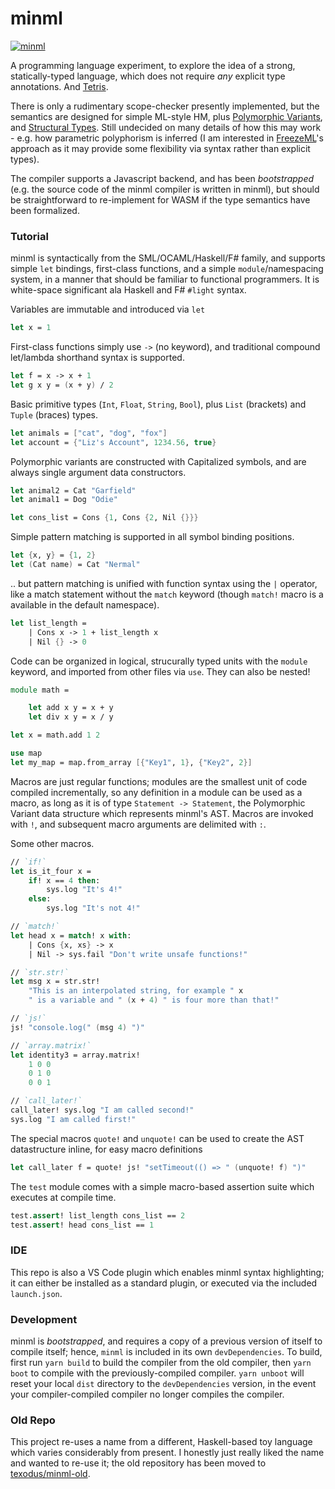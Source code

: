 # minml 
[![minml](https://circleci.com/gh/texodus/minml.svg?style=svg)](https://circleci.com/gh/texodus/minml)


A programming language experiment, to explore the idea of a strong, statically-typed
language, which does not require *any* explicit type annotations.  And [Tetris](https://texodus.github.io/minml).

There is only a rudimentary scope-checker presently implemented, but the semantics are
designed for simple ML-style HM, plus [Polymorphic Variants](http://caml.inria.fr/pub/papers/garrigue-polymorphic_variants-ml98.pdf), and [Structural Types](https://caml.inria.fr/pub/papers/garrigue-structural_poly-fool02.pdf).  Still undecided on many details of how this may
work - e.g. how parametric polyphorism is inferred (I am interested in [FreezeML](https://arxiv.org/abs/2004.00396)'s approach as it may provide some flexibility via syntax rather
than explicit types).

The compiler supports a Javascript backend, and has been _bootstrapped_ (e.g.
the source code of the minml compiler is written in minml), but should be
straightforward to re-implement for WASM if the type semantics have been formalized.

### Tutorial

minml is syntactically from the SML/OCAML/Haskell/F# family, and supports simple 
`let` bindings, first-class functions, and a simple `module`/namespacing system, in a
manner that should be familiar to functional programmers.  It is white-space significant
ala Haskell and F# `#light` syntax.

Variables are immutable and introduced via `let`

```fsharp
let x = 1
```

First-class functions simply use `->` (no keyword), and traditional compound let/lambda
shorthand syntax is supported.

```fsharp
let f = x -> x + 1
let g x y = (x + y) / 2
```

Basic primitive types (`Int`, `Float`, `String`, `Bool`), plus `List` (brackets) and
`Tuple` (braces) types.

```fsharp
let animals = ["cat", "dog", "fox"]
let account = {"Liz's Account", 1234.56, true}
```

Polymorphic variants are constructed with Capitalized symbols, and are always single
argument data constructors.

```fsharp
let animal2 = Cat "Garfield"
let animal1 = Dog "Odie"

let cons_list = Cons {1, Cons {2, Nil {}}}
```

Simple pattern matching is supported in all symbol binding positions.

```fsharp
let {x, y} = {1, 2}
let (Cat name) = Cat "Nermal"
```

.. but pattern matching is unified with function syntax using the `|` operator,
like a match statement without the `match` keyword (though `match!` macro is a available
in the default namespace).

```fsharp
let list_length =
    | Cons x -> 1 + list_length x
    | Nil {} -> 0
```

Code can be organized in logical, strucurally typed units with the `module` keyword,
and imported from other files via `use`.  They can also be nested!

```fsharp
module math =

    let add x y = x + y
    let div x y = x / y

let x = math.add 1 2

use map
let my_map = map.from_array [{"Key1", 1}, {"Key2", 2}]
```

Macros are just regular functions;  modules are the smallest unit of code compiled
incrementally, so any definition in a module can be used as a macro, as long as it
is of type `Statement -> Statement`, the Polymorphic Variant data structure which
represents minml's AST.  Macros are invoked with `!`, and subsequent macro 
arguments are delimited with `:`.  

Some other macros.  

```fsharp
// `if!`
let is_it_four x =
    if! x == 4 then:
        sys.log "It's 4!"
    else:
        sys.log "It's not 4!"

// `match!`
let head x = match! x with:
    | Cons {x, xs} -> x
    | Nil -> sys.fail "Don't write unsafe functions!"

// `str.str!`
let msg x = str.str!
    "This is an interpolated string, for example " x 
    " is a variable and " (x + 4) " is four more than that!"

// `js!` 
js! "console.log(" (msg 4) ")"

// `array.matrix!`
let identity3 = array.matrix!
    1 0 0
    0 1 0
    0 0 1

// `call_later!`
call_later! sys.log "I am called second!"
sys.log "I am called first!"
```

The special macros `quote!` and `unquote!` can be used to create the AST datastructure
inline, for easy macro definitions

```fsharp
let call_later f = quote! js! "setTimeout(() => " (unquote! f) ")"
```

The `test` module comes with a simple macro-based assertion suite which executes at
compile time.

```fsharp
test.assert! list_length cons_list == 2
test.assert! head cons_list == 1 
```

### IDE

This repo is also a VS Code plugin which enables minml syntax highlighting; it can
either be installed as a standard plugin, or executed via the included `launch.json`.

### Development

minml is _bootstrapped_, and requires a copy of a previous version of itself to
compile itself;  hence, `minml` is included in its own `devDependencies`.  To build,
first run `yarn build` to build the compiler from the old compiler, then `yarn boot`
to compile with the previously-compiled compiler.  `yarn unboot` will reset your local
`dist` directory to the `devDependencies` version, in the event your compiler-compiled
compiler no longer compiles the compiler.

### Old Repo

This project re-uses a name from a different, Haskell-based toy language which varies
considerably from present.  I honestly just really liked the name and wanted to re-use
it;  the old repository has been moved to
[texodus/minml-old](https://github.com/texodus/minml-old).
